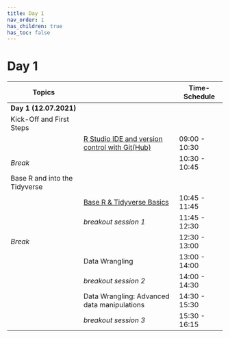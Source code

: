 ```yaml
---
title: Day 1
nav_order: 1
has_children: true
has_toc: false
---
```


# Day 1

| **Topics**                            |                                                | **Time-Schedule** |
|---------------------------------------|------------------------------------------------|-------------------|
| **Day 1 (12.07.2021)**                |                                                |                   |
| Kick-Off and First Steps              |                                                |                   |
|                                       | [R Studio IDE and version control with Git(Hub)](https://m-freitag.github.io/intro-r-polsci/Intro_Rst_Git/)  | 09:00 - 10:30     |
| *Break*                               |                                                | 10:30 - 10:45     |
| Base R and into the Tidyverse         |                                                |                   |
|                                       | [Base R & Tidyverse Basics](https://m-freitag.github.io/intro-r-polsci/Session2/)                      | 10:45 - 11:45     |
|                                       | *breakout session 1*                           | 11:45 - 12:30     |
| *Break*                               |                                                | 12:30 - 13:00     |
|                                       | Data Wrangling                                 | 13:00 - 14:00     |
|                                       | *breakout session 2*                           | 14:00 - 14:30     |
|                                       | Data Wrangling: Advanced data manipulations    | 14:30 - 15:30     |
|                                       | *breakout session 3*                           | 15:30 - 16:15     |